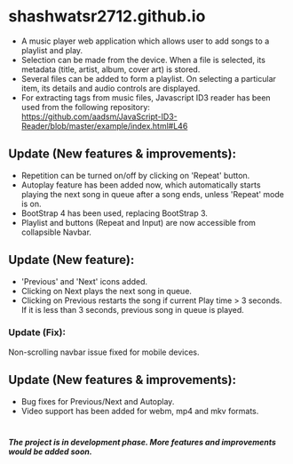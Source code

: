 # shashwatsr2712.github.io
* A music player web application which allows user to add songs to a playlist and play.
* Selection can be made from the device. When a file is selected, its metadata (title, artist, album, cover art) is stored.
* Several files can be added to form a playlist. On selecting a particular item, its details and audio controls are displayed.
* For extracting tags from music files, Javascript ID3 reader has been used from the following repository: https://github.com/aadsm/JavaScript-ID3-Reader/blob/master/example/index.html#L46
## Update (New features & improvements):
* Repetition can be turned on/off by clicking on 'Repeat' button.
* Autoplay feature has been added now, which automatically starts playing the next song in queue after a song ends, unless 'Repeat' mode is on.
* BootStrap 4 has been used, replacing BootStrap 3.
* Playlist and buttons (Repeat and Input) are now accessible from collapsible Navbar. 
## Update (New feature):
* 'Previous' and 'Next' icons added.
* Clicking on Next plays the next song in queue.
* Clicking on Previous restarts the song if current Play time > 3 seconds. If it is less than 3 seconds, previous song in queue is played.   
### Update (Fix):
Non-scrolling navbar issue fixed for mobile devices.
## Update (New features & improvements):
* Bug fixes for Previous/Next and Autoplay.
* Video support has been added for webm, mp4 and mkv formats.
#
***The project is in development phase. More features and improvements would be added soon.***
